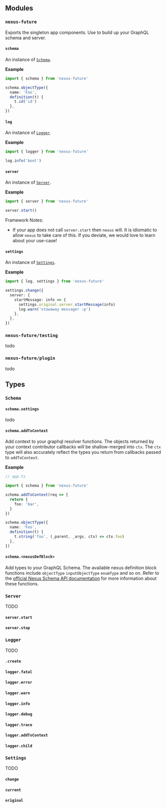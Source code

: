 ## Modules

### `nexus-future`

Exports the singleton app components. Use to build up your GraphQL schema and server.

#### `schema`

An instance of [`Schema`](#schema).

**Example**

```ts
import { schema } from 'nexus-future'

schema.objectType({
  name: 'Foo',
  definition(t) {
    t.id('id')
  },
})
```

#### `log`

An instance of [`Logger`](#logger).

**Example**

```ts
import { logger } from 'nexus-future'

log.info('boot')
```

#### `server`

An instance of [`Server`](#server).

**Example**

```ts
import { server } from 'nexus-future'

server.start()
```

Framework Notes:

- If your app does not call `server.start` then `nexus` will. It is idiomatic to allow `nexus` to take care of this. If you deviate, we would love to learn about your use-case!

#### `settings`

An instance of [`Settings`](#settings).

**Example**

```ts
import { log, settings } from 'nexus-future'

settings.change({
  server: {
    startMessage: info => {
      settings.original.server.startMessage(info)
      log.warn('stowaway message! :p')
    },
  },
})
```

### `nexus-future/testing`

todo

### `nexus-future/plugin`

todo

## Types

### `Schema`

#### `schema.settings`

todo

#### `schema.addToContext`

Add context to your graphql resolver functions. The objects returned by your context contributor callbacks will be shallow-merged into `ctx`. The `ctx` type will also accurately reflect the types you return from callbacks passed to `addToContext`.

**Example**

```ts
// app.ts

import { schema } from 'nexus-future'

schema.addToContext(req => {
  return {
    foo: 'bar',
  }
})

schema.objectType({
  name: 'Foo',
  definition(t) {
    t.string('foo', (_parent, _args, ctx) => ctx.foo)
  },
})
```

#### `schema.<nexusDefBlock>`

Add types to your GraphQL Schema. The available nexus definition block functions include `objectType` `inputObjectType` `enumType` and so on. Refer to the [official Nexus Schema API documentation](https://nexus.js.org/docs/api-objecttype) for more information about these functions.

### `Server`

TODO

#### `server.start`

#### `server.stop`

### `Logger`

TODO

#### `.create`

#### `logger.fatal`

#### `logger.error`

#### `logger.warn`

#### `logger.info`

#### `logger.debug`

#### `logger.trace`

#### `logger.addToContext`

#### `logger.child`

### `Settings`

TODO

#### `change`

#### `current`

#### `original`
